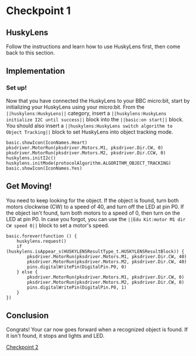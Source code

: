 # Checkpoint 1
## HuskyLens
Follow the instructions and learn how to use HuskyLens first, then come back to this section.  

## Implementation
### Set up!
Now that you have connected the HuskyLens to your BBC micro:bit, start by initializing your HuskyLens using your micro:bit. From the ``||huskylens:HuskyLens||`` category, insert a ``||huskylens:HuskyLens initialize I2C until success||`` block into the ``||basic:on start||`` block. You should also insert a ``||huskylens:HuskyLens switch algorithm to Object Tracking||`` block to set HuskyLens into object tracking mode. 
```blocks
basic.showIcon(IconNames.Heart)
pksdriver.MotorRun(pksdriver.Motors.M1, pksdriver.Dir.CW, 0)
pksdriver.MotorRun(pksdriver.Motors.M2, pksdriver.Dir.CCW, 0)
huskylens.initI2c()
huskylens.initMode(protocolAlgorithm.ALGORITHM_OBJECT_TRACKING)
basic.showIcon(IconNames.Yes)
```

## Get Moving!
You need to keep looking for the object. If the object is found, turn both motors clockwise (CW) to a speed of 40, and turn off the LED at pin P0. If the object isn't found, turn both motors to a speed of 0, then turn on the LED at pin P0. In case you forgot, you can use the ``||Edu Kit:motor M1 dir CW speed 0||`` block to set a motor's speed.
```blocks
basic.forever(function () {
    huskylens.request()
    if (huskylens.isAppear_s(HUSKYLENSResultType_t.HUSKYLENSResultBlock)) {
        pksdriver.MotorRun(pksdriver.Motors.M1, pksdriver.Dir.CW, 40)
        pksdriver.MotorRun(pksdriver.Motors.M2, pksdriver.Dir.CW, 40)
        pins.digitalWritePin(DigitalPin.P0, 0)
    } else {
        pksdriver.MotorRun(pksdriver.Motors.M1, pksdriver.Dir.CW, 0)
        pksdriver.MotorRun(pksdriver.Motors.M2, pksdriver.Dir.CW, 0)
        pins.digitalWritePin(DigitalPin.P0, 1)
    }
})
```
## Conclusion
Congrats! Your car now goes forward when a recognized object is found. If it isn't found, it stops and lights and LED.  

[Checkpoint 2](/husky-car-tutorial/cp2)  
<script src="https://makecode.com/gh-pages-embed.js"></script><script>makeCodeRender("{{ site.makecode.home_url }}", "{{ site.github.owner_name }}/{{ site.github.repository_name }}");</script>
